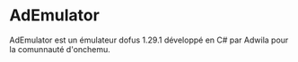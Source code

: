 AdEmulator
==========



AdEmulator est un émulateur dofus 1.29.1 développé en C# par Adwila pour la comunnauté d'onchemu.